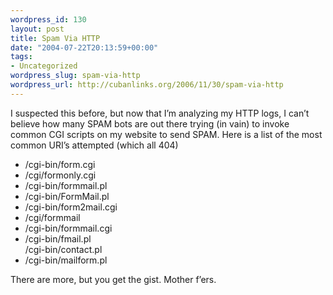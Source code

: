 ```yaml
--- 
wordpress_id: 130
layout: post
title: Spam Via HTTP
date: "2004-07-22T20:13:59+00:00"
tags: 
- Uncategorized
wordpress_slug: spam-via-http
wordpress_url: http://cubanlinks.org/2006/11/30/spam-via-http
---
```

<p>I suspected this before, but now that I&#8217;m analyzing my <span class="caps">HTTP</span> logs, I can&#8217;t believe how many <span class="caps">SPAM</span> bots are out there trying (in vain) to invoke common <span class="caps">CGI</span> scripts on my website to send <span class="caps">SPAM</span>.  Here is a list of the most common <span class="caps">URI</span>&#8217;s attempted (which all 404)</p><ul><li>/cgi-bin/form.cgi</li><li>/cgi/formonly.cgi</li><li>/cgi-bin/formmail.pl</li><li>/cgi-bin/FormMail.pl</li><li>/cgi-bin/form2mail.cgi</li><li>/cgi/formmail</li><li>/cgi-bin/formmail.cgi</li><li>/cgi-bin/fmail.pl</li>/cgi-bin/contact.pl</li><li>/cgi-bin/mailform.pl</li></ul><p>There are more, but you get the gist.  Mother f&#8217;ers.</p>
